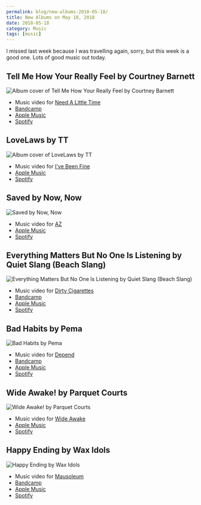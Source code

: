 ```yaml
---
permalink: blog/new-albums-2018-05-18/
title: New Albums on May 18, 2018
date: 2018-05-18
category: Music
tags: [music]
---
```


I missed last week because I was travelling again, sorry, but this week is a good one. Lots of good music out today.

## Tell Me How Your Really Feel by Courtney Barnett

![Album cover of Tell Me How Your Really Feel by Courtney Barnett](/blog/2018-05-18-new-albums-2018-05-18/courtney-barnett-tell-me-how-you-really-feel.jpg)

- Music video for [Need A Little Time](https://www.youtube.com/watch?v=TISIPNpRuoY)
- [Bandcamp](https://courtneybarnett.bandcamp.com/album/tell-me-how-you-really-feel)
- [Apple Music](https://itunes.apple.com/at/album/tell-me-how-you-really-feel/1336513196?l=en)
- [Spotify](https://open.spotify.com/album/3jEJprNMZP5MhTkzPRMOGe)

## LoveLaws by TT

![Album cover of LoveLaws by TT](/blog/2018-05-18-new-albums-2018-05-18/tt-lovelaws.jpg)

- Music video for [I've Been Fine](https://www.youtube.com/watch?v=q1Bs5CXlpkE)
- [Apple Music](https://itunes.apple.com/at/album/lovelaws/1353124165?l=en)
- [Spotify](https://open.spotify.com/album/3wjgJajGlHY57J075PDGae)

## Saved by Now, Now

![Saved by Now, Now](/blog/2018-05-18-new-albums-2018-05-18/now-now-saved.jpg)

- Music video for [AZ](https://www.youtube.com/watch?v=ldg_HU4_3RU)
- [Apple Music](https://itunes.apple.com/at/album/saved/1365088448?l=en)
- [Spotify](https://open.spotify.com/album/5f276EbQ82axH4MD9m7UNK)

## Everything Matters But No One Is Listening by Quiet Slang (Beach Slang)

![Everything Matters But No One Is Listening by Quiet Slang (Beach Slang)](/blog/2018-05-18-new-albums-2018-05-18/quiet-slang-everything-matters.jpg)

- Music video for [Dirty Cigarettes](https://www.youtube.com/watch?v=YF7gvl6foB8)
- [Bandcamp](https://beachslang.bandcamp.com/album/everything-matters-but-no-one-is-listening-quiet-slang)
- [Apple Music](https://itunes.apple.com/at/album/everything-matters-but-no-one-is-listening/1342827090?l=en)
- [Spotify](https://open.spotify.com/album/3VdsZWEth5e0kzYzMRvNS7)

## Bad Habits by Pema

![Bad Habits by Pema](/blog/2018-05-18-new-albums-2018-05-18/pema-bad-habits.jpg)

- Music video for [Depend](https://www.youtube.com/watch?v=b4Cw2ARZnR0)
- [Bandcamp](https://whoispema.bandcamp.com/album/bad-habits)
- [Apple Music](https://itunes.apple.com/at/album/bad-habits/1351998056?l=en)
- [Spotify](https://open.spotify.com/album/7CDbqmBgq2aWHrJtetwdtI)

## Wide Awake! by Parquet Courts

![Wide Awake! by Parquet Courts](/blog/2018-05-18-new-albums-2018-05-18/parquet-courts-wide-awake.jpg)

- Music video for [Wide Awake](https://www.youtube.com/watch?v=eZXS8Jpkiac)
- [Apple Music](https://itunes.apple.com/at/album/wide-awake/1342585603?l=en)
- [Spotify](https://open.spotify.com/album/5uTI2HcpAywDP8Vo1DpJta)

## Happy Ending by Wax Idols

![Happy Ending by Wax Idols](/blog/2018-05-18-new-albums-2018-05-18/wax-idols-happy-ending.jpg)

- Music video for [Mausoleum](https://www.youtube.com/watch?v=Ps0QOAiXY3M)
- [Bandcamp](https://waxidols.bandcamp.com/album/happy-ending)
- [Apple Music](https://itunes.apple.com/at/album/happy-ending/1357550546?l=en)
- [Spotify](https://open.spotify.com/album/46zJq4vNTm2676b86ynOPQ)
